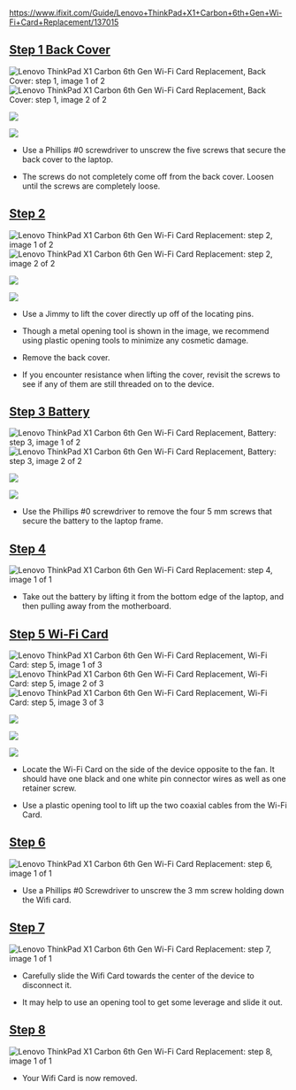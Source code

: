 https://www.ifixit.com/Guide/Lenovo+ThinkPad+X1+Carbon+6th+Gen+Wi-Fi+Card+Replacement/137015

## [**Step 1**  Back Cover](https://www.ifixit.com/Guide/Lenovo+ThinkPad+X1+Carbon+6th+Gen+Wi-Fi+Card+Replacement/137015#s255902)

![Lenovo ThinkPad X1 Carbon 6th Gen Wi-Fi Card Replacement, Back Cover: step 1, image 1 of 2](https://guide-images.cdn.ifixit.com/igi/NFtYMIq2pIVe1NLS.medium)![Lenovo ThinkPad X1 Carbon 6th Gen Wi-Fi Card Replacement, Back Cover: step 1, image 2 of 2](https://guide-images.cdn.ifixit.com/igi/f3HPZLtAIooGCgUh.medium)

![](https://guide-images.cdn.ifixit.com/igi/NFtYMIq2pIVe1NLS.medium)

![](https://guide-images.cdn.ifixit.com/igi/f3HPZLtAIooGCgUh.medium)

-   Use a Phillips #0 screwdriver to unscrew the five screws that secure the back cover to the laptop.
    
-   The screws do not completely come off from the back cover. Loosen until the screws are completely loose.

## [**Step 2**](https://www.ifixit.com/Guide/Lenovo+ThinkPad+X1+Carbon+6th+Gen+Wi-Fi+Card+Replacement/137015#s255904)

![Lenovo ThinkPad X1 Carbon 6th Gen Wi-Fi Card Replacement: step 2, image 1 of 2](https://guide-images.cdn.ifixit.com/igi/HKMFZVKrjam3PWWH.medium)![Lenovo ThinkPad X1 Carbon 6th Gen Wi-Fi Card Replacement: step 2, image 2 of 2](https://guide-images.cdn.ifixit.com/igi/6ZP1DMLSvgYbwIhX.medium)

![](https://guide-images.cdn.ifixit.com/igi/HKMFZVKrjam3PWWH.medium)

![](https://guide-images.cdn.ifixit.com/igi/6ZP1DMLSvgYbwIhX.medium)

-   Use a Jimmy to lift the cover directly up off of the locating pins.
    
-   Though a metal opening tool is shown in the image, we recommend using plastic opening tools to minimize any cosmetic damage.
    
-   Remove the back cover.
    
-   If you encounter resistance when lifting the cover, revisit the screws to see if any of them are still threaded on to the device.

## [**Step 3**  Battery](https://www.ifixit.com/Guide/Lenovo+ThinkPad+X1+Carbon+6th+Gen+Wi-Fi+Card+Replacement/137015#s256157)

![Lenovo ThinkPad X1 Carbon 6th Gen Wi-Fi Card Replacement, Battery: step 3, image 1 of 2](https://guide-images.cdn.ifixit.com/igi/2xBAZNGktDaK54Lm.medium)![Lenovo ThinkPad X1 Carbon 6th Gen Wi-Fi Card Replacement, Battery: step 3, image 2 of 2](https://guide-images.cdn.ifixit.com/igi/IIjEKPgWLiLkttCO.medium)

![](https://guide-images.cdn.ifixit.com/igi/2xBAZNGktDaK54Lm.medium)

![](https://guide-images.cdn.ifixit.com/igi/IIjEKPgWLiLkttCO.medium)

-   Use the Phillips #0 screwdriver to remove the four 5 mm screws that secure the battery to the laptop frame.

## [**Step 4**](https://www.ifixit.com/Guide/Lenovo+ThinkPad+X1+Carbon+6th+Gen+Wi-Fi+Card+Replacement/137015#s256158)

![Lenovo ThinkPad X1 Carbon 6th Gen Wi-Fi Card Replacement: step 4, image 1 of 1](https://guide-images.cdn.ifixit.com/igi/OBGNfvQoRcUkViXt.medium)

-   Take out the battery by lifting it from the bottom edge of the laptop, and then pulling away from the motherboard.

## [**Step 5**  Wi-Fi Card](https://www.ifixit.com/Guide/Lenovo+ThinkPad+X1+Carbon+6th+Gen+Wi-Fi+Card+Replacement/137015#s272406)

![Lenovo ThinkPad X1 Carbon 6th Gen Wi-Fi Card Replacement, Wi-Fi Card: step 5, image 1 of 3](https://guide-images.cdn.ifixit.com/igi/QFTYeBmL6ArPu3iE.medium)![Lenovo ThinkPad X1 Carbon 6th Gen Wi-Fi Card Replacement, Wi-Fi Card: step 5, image 2 of 3](https://guide-images.cdn.ifixit.com/igi/OCbYlKLKltnHPmYX.medium)![Lenovo ThinkPad X1 Carbon 6th Gen Wi-Fi Card Replacement, Wi-Fi Card: step 5, image 3 of 3](https://guide-images.cdn.ifixit.com/igi/GdUQn36lMPHVZn2R.medium)

![](https://guide-images.cdn.ifixit.com/igi/QFTYeBmL6ArPu3iE.medium)

![](https://guide-images.cdn.ifixit.com/igi/OCbYlKLKltnHPmYX.medium)

![](https://guide-images.cdn.ifixit.com/igi/GdUQn36lMPHVZn2R.medium)

-   Locate the Wi-Fi Card on the side of the device opposite to the fan. It should have one black and one white pin connector wires as well as one retainer screw.
    
-   Use a plastic opening tool to lift up the two coaxial cables from the Wi-Fi Card.

## [**Step 6**](https://www.ifixit.com/Guide/Lenovo+ThinkPad+X1+Carbon+6th+Gen+Wi-Fi+Card+Replacement/137015#s272405)

![Lenovo ThinkPad X1 Carbon 6th Gen Wi-Fi Card Replacement: step 6, image 1 of 1](https://guide-images.cdn.ifixit.com/igi/CLqT1P2IFytNdUIe.medium)

-   Use a Phillips #0 Screwdriver to unscrew the 3 mm screw holding down the Wifi card.

## [**Step 7**](https://www.ifixit.com/Guide/Lenovo+ThinkPad+X1+Carbon+6th+Gen+Wi-Fi+Card+Replacement/137015#s272407)

![Lenovo ThinkPad X1 Carbon 6th Gen Wi-Fi Card Replacement: step 7, image 1 of 1](https://guide-images.cdn.ifixit.com/igi/22HyMZQMZWmjfYr2.medium)

-   Carefully slide the Wifi Card towards the center of the device to disconnect it.
    
-   It may help to use an opening tool to get some leverage and slide it out.

## [**Step 8**](https://www.ifixit.com/Guide/Lenovo+ThinkPad+X1+Carbon+6th+Gen+Wi-Fi+Card+Replacement/137015#s272408)

![Lenovo ThinkPad X1 Carbon 6th Gen Wi-Fi Card Replacement: step 8, image 1 of 1](https://guide-images.cdn.ifixit.com/igi/XBVOhmlxYpFSVRuX.medium)

-   Your Wifi Card is now removed.

